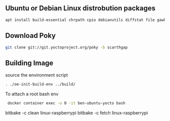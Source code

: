 ## Ubuntu or Debian Linux distrobution packages


```bash
apt install build-essential chrpath cpio debianutils diffstat file gawk gcc git iputils-ping libacl1 liblz4-tool locales python3 python3-git python3-jinja2 python3-pexpect python3-pip python3-subunit socat texinfo unzip wget xz-utils zstd
```

## Download Poky

```bash
git clone git://git.yoctoproject.org/poky -b scarthgap
```

## Building Image

source the environment script
```bash
. ./oe-init-build-env ../build/
```

To attach a root bash env
```bash
 docker container exec -u 0 -it ben-ubuntu-yocto bash 
```


bitbake -c clean linux-raspberrypi
bitbake -c fetch linux-raspberrypi
